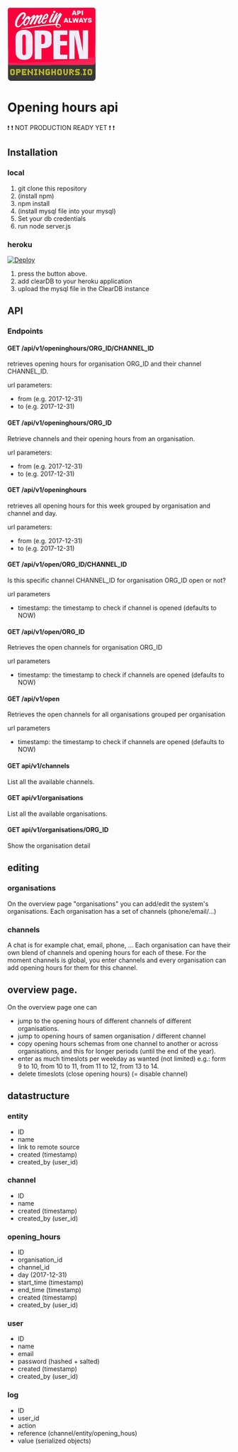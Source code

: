![Alt text](public/images/logo_200.png?raw=true "openinghours logo")

# Opening hours api

 :exclamation:  :exclamation: NOT PRODUCTION READY YET  :exclamation: :exclamation:

## Installation

### local
1. git clone this repository
2. (install npm)
3. npm install
4. (install mysql file into your mysql)
5. Set your db credentials
6. run node server.js

### heroku
[![Deploy](https://www.herokucdn.com/deploy/button.svg)](https://heroku.com/deploy)

1. press the button above.
2. add clearDB to your heroku application
3. upload the mysql file in the ClearDB instance


## API

### Endpoints

#### GET /api/v1/openinghours/ORG_ID/CHANNEL_ID
retrieves opening hours for organisation ORG_ID and their channel CHANNEL_ID.

url parameters:
* from (e.g. 2017-12-31)
* to (e.g. 2017-12-31)


#### GET /api/v1/openinghours/ORG_ID
Retrieve channels and their opening hours from an organisation.

url parameters:
* from (e.g. 2017-12-31)
* to (e.g. 2017-12-31)


#### GET /api/v1/openinghours
retrieves all opening hours for this week grouped by organisation and channel and day.

url parameters:
* from (e.g. 2017-12-31)
* to (e.g. 2017-12-31)

#### GET /api/v1/open/ORG_ID/CHANNEL_ID
Is this specific channel CHANNEL_ID for organisation ORG_ID open or not?

url parameters
* timestamp: the timestamp to check if channel is opened (defaults to NOW)

#### GET /api/v1/open/ORG_ID
Retrieves the open channels for organisation ORG_ID

url parameters
* timestamp: the timestamp to check if channels are opened (defaults to NOW)

#### GET /api/v1/open
Retrieves the open channels for all organisations grouped per organisation

url parameters
* timestamp: the timestamp to check if channels are opened (defaults to NOW)

#### GET api/v1/channels
List all the available channels.

#### GET api/v1/organisations
List all the available organisations.

#### GET api/v1/organisations/ORG_ID
Show the organisation detail

## editing

### organisations
On the overview page "organisations" you can add/edit the system's organisations.
Each organisation has a set of channels (phone/email/...)

### channels
A chat is for example chat, email, phone, ...
Each organisation can have their own blend of channels and opening hours for each of these.
For the moment channels is global, you enter channels and every organisation can add opening hours for them for this channel.

## overview page.
On the overview page one can
- jump to the opening hours of different channels of different organisations.
- jump to opening hours of samen organisation / different channel
- copy opening hours schemas from one channel to another or across organisations, and this for longer periods (until the end of the year).
- enter as much timeslots per weekday as wanted (not limited) e.g.: form 9 to 10, from 10 to 11, from 11 to 12, from 13 to 14.
- delete timeslots (close opening hours) (= disable channel)


## datastructure

### entity

- ID
- name
- link to remote source
- created (timestamp)
- created_by (user_id)

### channel

- ID
- name
- created (timestamp)
- created_by (user_id)

### opening_hours

- ID
- organisation_id
- channel_id
- day (2017-12-31)
- start_time (timestamp)
- end_time (timestamp)
- created (timestamp)
- created_by (user_id)


### user

- ID
- name
- email
- password (hashed + salted)
- created (timestamp)
- created_by (user_id)

### log

- ID
- user_id
- action
- reference (channel/entity/opening_hous)
- value (serialized objects)
